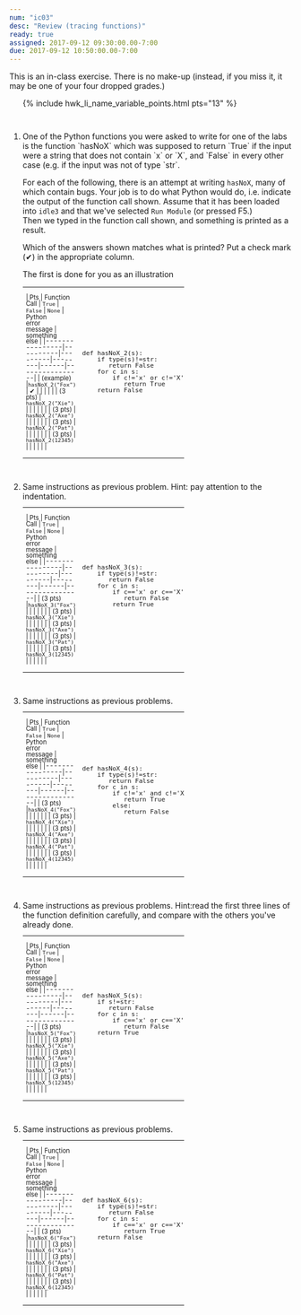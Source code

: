 ```yaml
---
num: "ic03"
desc: "Review (tracing functions)"
ready: true
assigned: 2017-09-12 09:30:00.00-7:00
due: 2017-09-12 10:50:00.00-7:00
---
```


<div style="display:none;">
https://ucsb-cs8-m17.github.io/hwk/ic03/
</div>

This is an in-class exercise.  There is no make-up (instead, if you miss it, it may be one of your four dropped grades.)

<style>
li { margin-top: 3em; }
table.outputTable { width: 60%;
/*background-color: yellow;*/
font-size: 80%;
line-height: 98%;
}
table.outputTable * table * td { 
/* background-color: yellow; */
text-align: center;
}
table.outputTable * table * td span { 
/* background-color: yellow; */
font-family: Arial Narrow, Arial, sans-serif;
font-size: 80%;
}
</style>


<ol>

{% include hwk_li_name_variable_points.html pts="13" %}

<li markdown="1"> One of the Python functions you were asked to write for one of the labs is the function `hasNoX` which was 
supposed to return `True` if the input were a string that does not contain `x` or `X`, and `False` in every other case (e.g.
if the input was not of type `str`.

For each of the following, there is an attempt at writing `hasNoX`, many of which contain bugs.  Your job is to do what Python
would do, i.e. indicate the output of the function call shown. 
Assume that it has been loaded into `idle3` and that we've selected `Run Module` (or pressed F5.)    
Then we typed in the function call shown, and something is printed as a result.  

Which of the answers shown matches what is printed?   Put a check mark (&#x2714;) in the appropriate column.

The first is done for you as an illustration

<table class="outputTable withLines">
<tr><td markdown="1">

| Pts | Function Call |  `True`  | `False` | `None` | Python<br>error<br>message | something<br>else |
|----------------|----------|---------|--------|------|----------------|
| <span>(example)</span> |`hasNoX_2("Fox")` | &#x2714;  |   |   |   |   |
| (3 pts)   | `hasNoX_2("Xie")` |   |   |   |   |   |
| (3 pts) | `hasNoX_2("Axe")` |   |   |   |   |   |
| (3 pts) | `hasNoX_2("Pat")` |   |   |   |   |   |
| (3 pts) | `hasNoX_2(12345)` |   |   |   |   |   |

</td>
<td>
<pre>
def hasNoX_2(s):
    if type(s)!=str:
       return False
    for c in s:
        if c!='x' or c!='X':
           return True
    return False
</pre>
</td>
</tr>

</table>
</li>

<li> Same instructions as previous problem.  Hint: pay attention to the indentation.

<table class="outputTable withLines">
<tr><td markdown="1">

| Pts | Function Call |  `True`  | `False` | `None` | Python<br>error<br>message | something<br>else |
|----------------|----------|---------|--------|------|----------------|
| (3 pts) |`hasNoX_3("Fox")` |   |   |   |   |   |
| (3 pts) | `hasNoX_3("Xie")` |   |   |   |   |   |
| (3 pts) | `hasNoX_3("Axe")` |   |   |   |   |   |
| (3 pts) | `hasNoX_3("Pat")` |   |   |   |   |   |
| (3 pts) | `hasNoX_3(12345)` |   |   |   |   |   |

</td>
<td>
<pre>
def hasNoX_3(s):
    if type(s)!=str:
       return False
    for c in s:
        if c=='x' or c=='X':
           return False
        return True

</pre>
</td>
</tr>

</table>


<div class="pagebreak">
</div>

</li>

<li> Same instructions as previous problems.

<table class="outputTable withLines">
<tr><td markdown="1">

| Pts | Function Call |  `True`  | `False` | `None` | Python<br>error<br>message | something<br>else |
|----------------|----------|---------|--------|------|----------------|
| (3 pts) |`hasNoX_4("Fox")` |   |   |   |   |   |
| (3 pts) | `hasNoX_4("Xie")` |   |   |   |   |   |
| (3 pts) | `hasNoX_4("Axe")` |   |   |   |   |   |
| (3 pts) | `hasNoX_4("Pat")` |   |   |   |   |   |
| (3 pts) | `hasNoX_4(12345)` |   |   |   |   |   |

</td>
<td>
<pre>
def hasNoX_4(s):
    if type(s)!=str:
       return False
    for c in s:
        if c!='x' and c!='X':
           return True
        else:
           return False

</pre>
</td>
</tr>

</table>
</li>

<li> Same instructions as previous problems.  Hint:read the first three lines of the function definition carefully, and
compare with the others you've already done.

<table class="outputTable withLines">
<tr><td markdown="1">

| Pts | Function Call |  `True`  | `False` | `None` | Python<br>error<br>message | something<br>else |
|----------------|----------|---------|--------|------|----------------|
| (3 pts) |`hasNoX_5("Fox")` |   |   |   |   |   |
| (3 pts) | `hasNoX_5("Xie")` |   |   |   |   |   |
| (3 pts) | `hasNoX_5("Axe")` |   |   |   |   |   |
| (3 pts) | `hasNoX_5("Pat")` |   |   |   |   |   |
| (3 pts) | `hasNoX_5(12345)` |   |   |   |   |   |

</td>
<td>
<pre>
def hasNoX_5(s):
    if s!=str:
       return False
    for c in s:
        if c=='x' or c=='X':
           return False
    return True

</pre>
</td>
</tr>

</table>
</li>



<li> Same instructions as previous problems. 

<table class="outputTable withLines">
<tr><td markdown="1">

| Pts | Function Call |  `True`  | `False` | `None` | Python<br>error<br>message | something<br>else |
|----------------|----------|---------|--------|------|----------------|
| (3 pts) |`hasNoX_6("Fox")` |   |   |   |   |   |
| (3 pts) | `hasNoX_6("Xie")` |   |   |   |   |   |
| (3 pts) | `hasNoX_6("Axe")` |   |   |   |   |   |
| (3 pts) | `hasNoX_6("Pat")` |   |   |   |   |   |
| (3 pts) | `hasNoX_6(12345)` |   |   |   |   |   |

</td>
<td>
<pre>
def hasNoX_6(s):
    if type(s)!=str:
       return False
    for c in s:
        if c=='x' or c=='X':
           return True
    return False

</pre>
</td>
</tr>

</table>
</li>

</ol>


